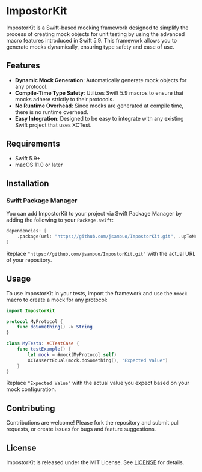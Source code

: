 # ImpostorKit

ImpostorKit is a Swift-based mocking framework designed to simplify the process of creating mock objects for unit testing by using the advanced macro features introduced in Swift 5.9. This framework allows you to generate mocks dynamically, ensuring type safety and ease of use.

## Features

- **Dynamic Mock Generation**: Automatically generate mock objects for any protocol.
- **Compile-Time Type Safety**: Utilizes Swift 5.9 macros to ensure that mocks adhere strictly to their protocols.
- **No Runtime Overhead**: Since mocks are generated at compile time, there is no runtime overhead.
- **Easy Integration**: Designed to be easy to integrate with any existing Swift project that uses XCTest.

## Requirements

- Swift 5.9+
- macOS 11.0 or later

## Installation

### Swift Package Manager

You can add ImpostorKit to your project via Swift Package Manager by adding the following to your `Package.swift`:

```swift
dependencies: [
    .package(url: "https://github.com/jsambuo/ImpostorKit.git", .upToNextMajor(from: "1.0.0"))
]
```

Replace `"https://github.com/jsambuo/ImpostorKit.git"` with the actual URL of your repository.

## Usage

To use ImpostorKit in your tests, import the framework and use the `#mock` macro to create a mock for any protocol:

```swift
import ImpostorKit

protocol MyProtocol {
    func doSomething() -> String
}

class MyTests: XCTestCase {
    func testExample() {
        let mock = #mock(MyProtocol.self)
        XCTAssertEqual(mock.doSomething(), "Expected Value")
    }
}

```

Replace `"Expected Value"` with the actual value you expect based on your mock configuration.

## Contributing

Contributions are welcome! Please fork the repository and submit pull requests, or create issues for bugs and feature suggestions.

## License

ImpostorKit is released under the MIT License. See [LICENSE](LICENSE) for details.
